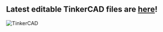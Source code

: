 ## Latest editable TinkerCAD files are [here](https://www.tinkercad.com/things/0QaiVw7KR3Y)!

![TinkerCAD](https://raw.githubusercontent.com/KravitzLabDevices/FED3/main/photos/TinkerCAD.png)
